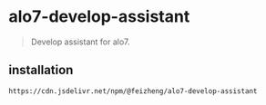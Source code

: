 # alo7-develop-assistant
> Develop assistant for alo7.


## installation
```shell
https://cdn.jsdelivr.net/npm/@feizheng/alo7-develop-assistant
```
